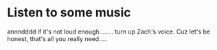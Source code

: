 <!-- TITLE: Standards -->
<!-- SUBTITLE: A quick summary of Standards -->

# Listen to some music
annndddd if it's not loud enough........ turn up Zach's voice. Cuz let's be honest, that's all you really need.....